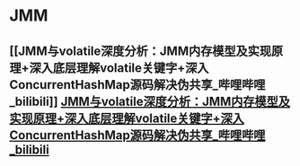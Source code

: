 # JMM 

## [[JMM与volatile深度分析：JMM内存模型及实现原理+深入底层理解volatile关键字+深入ConcurrentHashMap源码解决伪共享_哔哩哔哩_bilibili]] [JMM与volatile深度分析：JMM内存模型及实现原理+深入底层理解volatile关键字+深入ConcurrentHashMap源码解决伪共享_哔哩哔哩_bilibili](https://www.bilibili.com/video/BV1fC4y1s7GK/?spm_id_from=333.337.search-card.all.click&vd_source=6bd04a20c72eb5cca642210346af7081)







